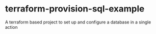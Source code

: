 # terraform-provision-sql-example
A terraform based project to set up and configure a database in a single action

